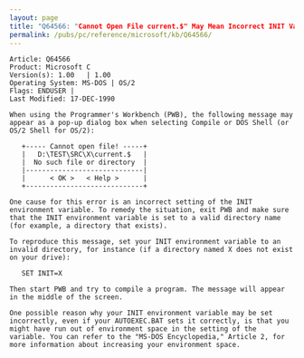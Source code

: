 ```yaml
---
layout: page
title: "Q64566: "Cannot Open File current.$" May Mean Incorrect INIT Variable"
permalink: /pubs/pc/reference/microsoft/kb/Q64566/
---
```


	Article: Q64566
	Product: Microsoft C
	Version(s): 1.00   | 1.00
	Operating System: MS-DOS | OS/2
	Flags: ENDUSER |
	Last Modified: 17-DEC-1990
	
	When using the Programmer's Workbench (PWB), the following message may
	appear as a pop-up dialog box when selecting Compile or DOS Shell (or
	OS/2 Shell for OS/2):
	
	   +----- Cannot open file! -----+
	   |   D:\TEST\SRC\X\current.$   |
	   |  No such file or directory  |
	   |-----------------------------|
	   |      < OK >   < Help >      |
	   +-----------------------------+
	
	One cause for this error is an incorrect setting of the INIT
	environment variable. To remedy the situation, exit PWB and make sure
	that the INIT environment variable is set to a valid directory name
	(for example, a directory that exists).
	
	To reproduce this message, set your INIT environment variable to an
	invalid directory, for instance (if a directory named X does not exist
	on your drive):
	
	   SET INIT=X
	
	Then start PWB and try to compile a program. The message will appear
	in the middle of the screen.
	
	One possible reason why your INIT environment variable may be set
	incorrectly, even if your AUTOEXEC.BAT sets it correctly, is that you
	might have run out of environment space in the setting of the
	variable. You can refer to the "MS-DOS Encyclopedia," Article 2, for
	more information about increasing your environment space.
